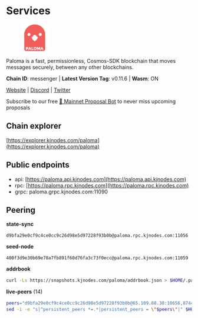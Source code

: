 # Services

<figure><img src="https://raw.githubusercontent.com/kj89/cosmos-images/main/logos/paloma.png" alt=""><figcaption></figcaption></figure>

Paloma is a fast, permissionless, Cosmos-SDK blockchain that  moves messages securely, between any other blockchains.

**Chain ID**: messenger | **Latest Version Tag**: v0.11.6 | **Wasm**: ON

[Website](https://www.palomachain.com) | [Discord](https://discord.gg/tKVFpfdSw4) | [Twitter](https://twitter.com/paloma_chain)



Subscribe to our free [🤖 Mainnet Proposal Bot](https://t.me/kjnodes_proposal_bot) to never miss upcoming proposals


## Chain explorer
[https://explorer.kjnodes.com/paloma](https://explorer.kjnodes.com/paloma)

## Public endpoints

* api: [https://paloma.api.kjnodes.com](https://paloma.api.kjnodes.com)
* rpc: [https://paloma.rpc.kjnodes.com](https://paloma.rpc.kjnodes.com)
* grpc: paloma.grpc.kjnodes.com:11090

## Peering

**state-sync**

```text
d9bfa29e0cf9c4ce0cc9c26d98e5d97228f93b0b@paloma.rpc.kjnodes.com:11056
```

**seed-node**

```text
400f3d9e30b69e78a7fb891f60d76fa3c73f0ecc@paloma.rpc.kjnodes.com:11059
```

**addrbook**
```bash
curl -Ls https://snapshots.kjnodes.com/paloma/addrbook.json > $HOME/.paloma/config/addrbook.json
```

**live-peers** (14)
```bash
peers="d9bfa29e0cf9c4ce0cc9c26d98e5d97228f93b0b@65.109.88.38:10656,874ccf9df2e4c678a18a1fb45a1d3bb703f87fa0@65.109.172.249:26656,dfa0d66a3713bf6b49bc509a2a4fc75bee042a30@23.88.77.188:20009,8af8dfa817359036f55f6793b0ed4bcce8884027@85.14.245.70:26656,98b54cd6696e616fe966008ebf2bac409e3e0773@65.108.194.44:26656,41a47bae18f81c1f626e4b238221b77e274424d7@45.33.65.223:26656,e833844c00b8ce60ce6826f170becfa18e6172c2@46.4.27.59:26656,8ed8cddfac504d986a2c6545def0e57b2c6aa5db@65.109.106.172:38656,b92c94f00b46500a5ff8920acd438c0873c2f9da@50.116.13.101:26656,2c6772b11c1f9eff2a923eb2bf808543cdd501c5@79.143.179.196:26656,16f0d09580054101394ea08bbb48b1ad5bb91a27@95.214.52.144:10656,f4c43099e04b721c54a454dad85f61da49be90bc@65.108.199.222:28656,60066422d3b70fbf7571012b267dc2cccd9603d5@149.102.156.223:26656,19165f3248f358ded53c3f51cf97a22123560b86@65.109.69.154:38656"
sed -i -e "s|^persistent_peers *=.*|persistent_peers = \"$peers\"|" $HOME/.paloma/config/config.toml
```
